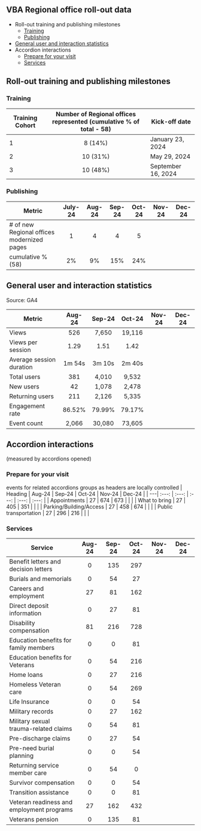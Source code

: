 ## VBA Regional office roll-out data
- Roll-out training and publishing milestones
  - [Training](#training)
  - [Publishing](#publishing)
- [General user and interaction statistics](#general-user-and-interaction-statistics)
- Accordion interactions
  - [Prepare for your visit](#prepare-for-your-visit)
  - [Services](#services) 


## Roll-out training and publishing milestones

###  Training 
| Training Cohort | Number of Regional offices represented (cumulative % of total - 58)| Kick-off date 
| --- | :---:| ---| 
| 1 | 8 (14%) | January 23, 2024
| 2 | 10 (31%)  | May 29, 2024
| 3 | 10 (48%) | September 16, 2024

### Publishing

| Metric | 	 	July-24 | Aug-24	 | 	Sep-24	 | Oct-24		 | 	Nov-24		 | Dec-24		 |  
|	---| 	:---:	 | 	:---: | 	:---:	 | 	:---: | 	:---:	 | :---:	 |
| # of new Regional offices modernized pages | 1 | 4 | 4 | 5 | | | 
| cumulative % (58) | 2% | 9% | 15% | 24% | | | 


## General user and interaction statistics
Source: GA4
 
|	Metric | 	 	Aug-24	 | 	Sep-24	 | Oct-24		 | 	Nov-24		 | Dec-24		 |
|	---| 	:---:	 | 	:---: | 	:---:	 | 	:---: | 	:---:	 | 	
|	Views | 	526		 | 7,650	 | 	19,116	 | 		 | 		 | 	
|	Views per session	 | 	1.29	 | 	1.51	 | 	1.42	 | 		 | 		 | 	
|	Average session duration	  | 	1m 54s	 | 	3m 10s	 | 2m 40s		 | 		 | 		 | 	
| Total users | 	381		 | 4,010	 | 	9,532	 | 		 | 		 | 	 
| New users 	 | 	42		 | 1,078	 | 	2,478	 | 		 | 		 | 		  	
|	Returning users  |  211| 	 	2,126	 | 5,335		 | 		 | 		  	
|	Engagement rate | 	86.52% | 79.99%		 | 	79.17%	 | 		 | 			
| Event count | 2,066 |30,080 | 	73,605	 | 		 | 		 | 	 

## Accordion interactions
(measured by accordions opened)

### Prepare for your visit 
events for related accordions groups as headers are locally controlled
| Heading |	Aug-24	 | 	Sep-24	 | Oct-24		 | 	Nov-24		 | Dec-24		 |
|	---| 	:---:	 | 	:---: | 	:---:	 | 	:---: | 	:---:	 | 
| Appointments 	|	27	|	674	|	673 | | |
| What to bring	|	27	|	405	|	351 | | |
| Parking/Building/Access 	|	27	|	458	|	674 | | |
| Public transportation 	|	27	|	296	|	216 | | |

### Services 
| Service | 	Aug-24	 | 	Sep-24	 | Oct-24		 | 	Nov-24		 | Dec-24		 |
|	---| 	:---:	 | 	:---: | 	:---:	 | 	:---: | 	:---:	 | 
|	Benefit letters and decision letters	|	0	|	135	|	297
|	Burials and memorials	|	0	|	54	|	27
|	Careers and employment	|	27	|	81	|	162
|	Direct deposit information	|	0	|	27	|	81
|	Disability compensation	|	81	|	216	|	728
|	Education benefits for family members	|	0	|	0	|	81
|	Education benefits for Veterans	|	0	|	54	|	216
|	Home loans	|	0	|	27	|	216
|	Homeless Veteran care	|	0	|	54	|	269
|	Life Insurance	|	0	|	0	|	54
|	Military records	|	0	|	27	|	162
|	Military sexual trauma-related claims	|	0	|	54	|	81
|	Pre-discharge claims	|	0	|	27	|	54
|	Pre-need burial planning	|	0	|	0	|	54
|	Returning service member care	|	0	|	54	|	0
|	Survivor compensation	|	0	|	0	|	54
|	Transition assistance	|	0	|	0	|	81
|	Veteran readiness and employment programs	|	27	|	162	|	432
|	Veterans pension	|	0	|	135	|	81
